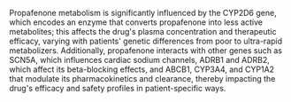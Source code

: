 Propafenone metabolism is significantly influenced by the CYP2D6 gene, which encodes an enzyme that converts propafenone into less active metabolites; this affects the drug's plasma concentration and therapeutic efficacy, varying with patients' genetic differences from poor to ultra-rapid metabolizers. Additionally, propafenone interacts with other genes such as SCN5A, which influences cardiac sodium channels, ADRB1 and ADRB2, which affect its beta-blocking effects, and ABCB1, CYP3A4, and CYP1A2 that modulate its pharmacokinetics and clearance, thereby impacting the drug's efficacy and safety profiles in patient-specific ways.